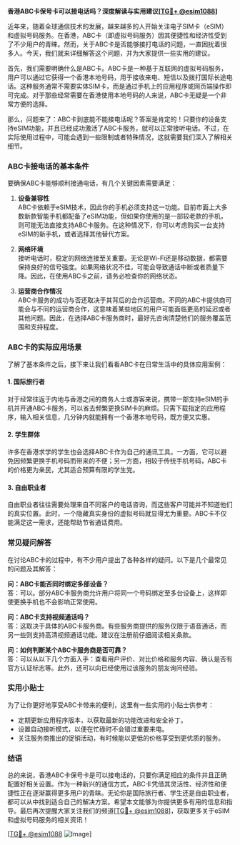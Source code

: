 **香港ABC卡保号卡可以接电话吗？深度解读与实用建议[[TG💪+ @esim1088](https://t.me/s/esim1088)]**

近年来，随着全球通信技术的发展，越来越多的人开始关注电子SIM卡（eSIM）和虚拟号码服务。在香港，ABC卡（即虚拟号码服务）因其便捷性和经济性受到了不少用户的青睐。然而，关于ABC卡是否能够接打电话的问题，一直困扰着很多人。今天，我们就来详细解答这个问题，并为大家提供一些实用的建议。

首先，我们需要明确什么是ABC卡。ABC卡是一种基于互联网的虚拟号码服务，用户可以通过它获得一个香港本地号码，用于接收来电、短信以及拨打国际长途电话。这种服务通常不需要实体SIM卡，而是通过手机上的应用程序或网页端操作即可完成。对于那些经常需要在香港使用本地号码的人来说，ABC卡无疑是一个非常方便的选择。

那么，问题来了：ABC卡到底能不能接电话呢？答案是肯定的！只要你的设备支持eSIM功能，并且已经成功激活了ABC卡服务，就可以正常接听电话。不过，在实际使用过程中，可能会遇到一些限制或者特殊情况，这就需要我们深入了解相关细节。

### ABC卡接电话的基本条件

要确保ABC卡能够顺利接通电话，有几个关键因素需要满足：

1. **设备兼容性**  
   ABC卡依赖于eSIM技术，因此你的手机必须支持这一功能。目前市面上大多数新款智能手机都配备了eSIM功能，但如果你使用的是一部较老款的手机，则可能无法直接支持ABC卡服务。在这种情况下，你可以考虑购买一台支持eSIM的新手机，或者选择其他替代方案。

2. **网络环境**  
   接听电话时，稳定的网络连接至关重要。无论是Wi-Fi还是移动数据，都需要保持良好的信号强度。如果网络状况不佳，可能会导致通话中断或者质量下降。因此，在使用ABC卡之前，请务必检查你的网络状态。

3. **运营商合作情况**  
   ABC卡服务的成功与否还取决于其背后的合作运营商。不同的ABC卡提供商可能会与不同的运营商合作，这意味着某些地区的用户可能面临更高的延迟或者其他问题。因此，在选择ABC卡服务商时，最好先咨询清楚他们的服务覆盖范围和支持程度。

### ABC卡的实际应用场景

了解了基本条件之后，接下来让我们看看ABC卡在日常生活中的具体应用案例：

#### 1. 国际旅行者
对于经常往返于内地与香港之间的商务人士或游客来说，携带一部支持eSIM的手机并开通ABC卡服务，可以省去频繁更换SIM卡的麻烦。只需下载指定的应用程序，输入相关信息，几分钟内就能拥有一个香港本地号码，既方便又实惠。

#### 2. 学生群体
许多在香港求学的学生也会选择ABC卡作为自己的通讯工具。一方面，它可以避免因频繁更换手机号码而带来的不便；另一方面，相较于传统手机号码，ABC卡的价格更为亲民，尤其适合预算有限的学生党。

#### 3. 自由职业者
自由职业者往往需要处理来自不同客户的电话咨询，而这些客户可能并不知道他们的真实位置。此时，一个隐藏真实身份的虚拟号码就显得尤为重要。ABC卡不仅能满足这一需求，还能帮助节省通话费用。

### 常见疑问解答

在讨论ABC卡的过程中，有不少用户提出了各种各样的疑问。以下是几个最常见的问题及其解答：

**问：ABC卡能否同时绑定多部设备？**  
答：可以。部分ABC卡服务商允许用户将同一个号码绑定至多台设备上，这样即使更换手机也不会影响正常使用。

**问：ABC卡支持视频通话吗？**  
答：这取决于具体的ABC卡服务商。有些服务商提供的服务仅限于语音通话，而另一些则支持高清视频通话功能。建议在注册前仔细阅读相关条款。

**问：如何判断某个ABC卡服务商是否可靠？**  
答：可以从以下几个方面入手：查看用户评价、对比价格和服务内容、确认是否有官方认证标志等。此外，还可以向已经使用过该服务的朋友询问经验。

### 实用小贴士

为了让你更好地享受ABC卡带来的便利，这里有一些实用的小贴士供参考：

- 定期更新应用程序版本，以获取最新的功能改进和安全补丁。
- 设置自动接听模式，以便在忙碌时不会错过重要来电。
- 关注服务商推出的促销活动，有时候能以更低的价格享受到更优质的服务。

### 结语

总的来说，香港ABC卡保号卡是可以接电话的，只要你满足相应的条件并且正确配置好相关设置。作为一种新兴的通信方式，ABC卡凭借其灵活性、经济性和便捷性正在逐渐赢得更多用户的青睐。无论你是国际旅行者、学生还是自由职业者，都可以从中找到适合自己的解决方案。希望本文能够为你提供更多有用的信息和指导。最后再次提醒大家关注我们的频道[[TG💪+ @esim1088](https://t.me/s/esim1088)]，获取更多关于eSIM和虚拟号码服务的相关资讯！

[[TG💪+ @esim1088](https://t.me/s/esim1088) ![Image](https://i.postimg.cc/4NQfJmqS/Snipaste-2025-05-13-00-14-12.png)]
